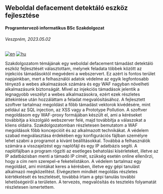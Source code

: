 ## Weboldal defacement detektáló eszköz fejlesztése
#### Programtervező informatikus BSc Szakdolgozat
###### Veszprém, 2023.05.02

[![en](https://img.shields.io/badge/version-English-blue.svg)](https://github.com/papdawin/thesis/README.md)
[![hu](https://img.shields.io/badge/version-Hungarian-brown.svg)](https://github.com/papdawin/thesis/README.hu.md)

Szakdolgozatom témájának egy weboldal defacement támadást detektáló eszköz
fejlesztését választottam, melynek feladata többek között az injekciós támadásoktól
megvédeni a webszervert. Ez azért is fontos terület napjainkban, mert a felhasználói
adatok védelme az egyik legfontosabb tényező a webes alkalmazások számára és egy
WAF nagyban növelheti alkalmazásunk biztonságát. Mivel az injekciós támadások
jelentik a legnagyobb veszélyt a webes alkalmazásokra, ezért ezek részletes áttekintése
után hozzáláttam a feladat megvalósításához. A fejlesztett szoftver tartalmaz megoldást
a főbb támadást vektorok kivédésére, mint például az SQL injection, az XSS vagy a
Prototype Pollution.
A szoftver megoldásom egy WAF-proxy formájában készült el, ami a kéréseket
továbbítja a kiszolgáló webszerver felé, majd továbbítja a válaszokat a kliens oldalra.
Szakdolgozatomban részletesen bemutatom a WAF megoldások főbb koncepcióit és az
alkalmazott technikákat. A védelem szabad megválasztása érdekében egy konfigurációs
fájlban személyre lehet szabni a programot a kívánt beállításokkal. Továbbá a
felhasználók számára a visszajelzést egy naplófájl és egy IP adatbázis segíti. A
naplófájlban a program rögzíti az esetleges behatolási kísérleteket, illetve az IP
adatbázisban menti a támadó IP címét, szükség esetén online ellenőrzi, hogy a cím nem
szerepel-e feketelistákon.
A védelem tartalmaz egy megoldást, ami mintákat keres a kérésben, illetve egy gépi
tanulást alkalmazó megközelítést. Elvégeztem mindkét megoldás részletes kiértékelését
és tesztelését, továbbá írtam a gépi tanulás további lehetőségeiről a területen. A tervezés,
megvalósítás és tesztelés folyamatát részletesen ismertettem.

